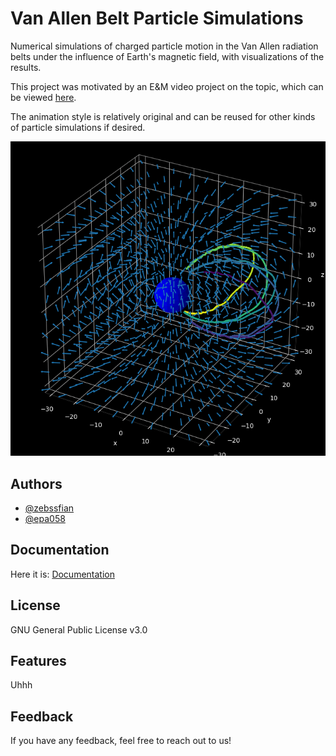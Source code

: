 # Van Allen Belt Particle Simulations

Numerical simulations of charged particle motion in the Van Allen radiation belts under the influence of Earth's magnetic field, with visualizations of the results.

This project was motivated by an E&M video project on the topic, which can be viewed [here](https://www.youtube.com/watch?v=F5COR950k9s).

The animation style is relatively original and can be reused for other kinds of particle simulations if desired.

![](https://github.com/zebssfian/Van-Allen-Belt-Particle-Simulations/blob/main/Thumbnail.png)

## Authors

- [@zebssfian](https://github.com/zebssfian)
- [@epa058](https://github.com/epa058)

## Documentation

Here it is: [Documentation](https://github.com/zebssfian/Van-Allen-Belt-Particle-Simulations/blob/main/Documentation.pdf)

## License

GNU General Public License v3.0

## Features

Uhhh

## Feedback

If you have any feedback, feel free to reach out to us!
